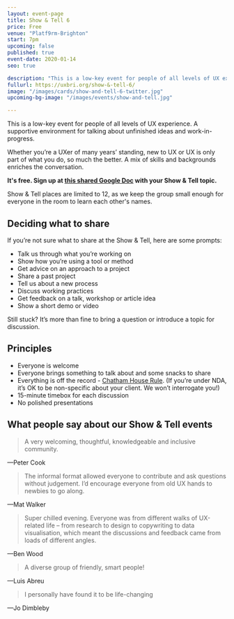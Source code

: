 ```yaml
---
layout: event-page
title: Show & Tell 6
price: Free
venue: "Platf9rm-Brighton"
start: 7pm
upcoming: false
published: true
event-date: 2020-01-14
seo: true

description: "This is a low-key event for people of all levels of UX experience. A supportive environment for talking about unfinished ideas and work-in-progress."
fullurl: https://uxbri.org/show-&-tell-6/
image: "/images/cards/show-and-tell-6-twitter.jpg"
upcoming-bg-image: "/images/events/show-and-tell.jpg"

---
```


This is a low-key event for people of all levels of UX experience. A supportive environment for talking about unfinished ideas and work-in-progress. 

Whether you’re a UXer of many years’ standing, new to UX or UX is only part of what you do, so much the better. A mix of skills and backgrounds enriches the conversation. 

**It's free. Sign up at [this shared Google Doc](https://docs.google.com/document/d/1R-1yC2k6KOF0HVlGxoEUntN8Qbo65etNDt-DRhQGP5A/edit) with your Show & Tell topic.** 

Show & Tell places are limited to 12, as we keep the group small enough for everyone in the room to learn each other's names. 


## Deciding what to share

If you’re not sure what to share at the Show & Tell, here are some prompts:

- Talk us through what you’re working on
- Show how you’re using a tool or method 
- Get advice on an approach to a project
- Share a past project
- Tell us about a new process
- Discuss working practices
- Get feedback on a talk, workshop or article idea
- Show a short demo or video

Still stuck? It’s more than fine to bring a question or introduce a topic for discussion.


## Principles

- Everyone is welcome
- Everyone brings something to talk about and some snacks to share
- Everything is off the record - [Chatham House Rule](https://www.chathamhouse.org/chatham-house-rule). (If you’re under NDA, it’s OK to be non-specific about your client. We won’t interrogate you!) 
- 15-minute timebox for each discussion 
- No polished presentations


## What people say about our Show & Tell events

> A very welcoming, thoughtful, knowledgeable and inclusive community.

—Peter Cook 

> The informal format allowed everyone to contribute and ask questions without judgement. I’d encourage everyone from old UX hands to newbies to go along.

—Mat Walker

> Super chilled evening. Everyone was from different walks of UX-related life – from research to design to copywriting to data visualisation, which meant the discussions and feedback came from loads of different angles.

—Ben Wood

> A diverse group of friendly, smart people!

—Luis Abreu

> I personally have found it to be life-changing

—Jo Dimbleby
